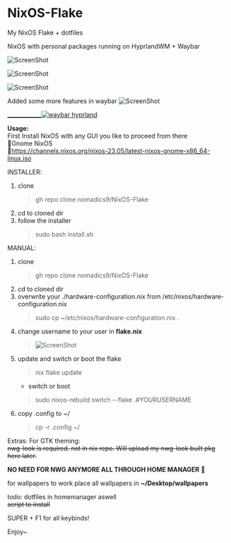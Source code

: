 # NixOS-Flake
My NixOS Flake + dotfiles

NixOS with personal packages running on HyprlandWM + Waybar


![ScreenShot](https://i.ibb.co/26rqbc2/Untitled.png)

![ScreenShot](https://i.ibb.co/FHh8QZM/2023-05-22-T23-05-59-807197950-03-00.png)

![ScreenShot](https://i.ibb.co/fDZ2hSk/Untitled1.png)

Added some more features in waybar
![ScreenShot](https://i.ibb.co/6HRpPHX/screenshot.jpg)

[____________![waybar hyprland](https://i.ibb.co/Wyz0765/youtube.png)](https://www.youtube.com/watch?v=PjE-PTNWwqs)



<b>Usage:</b><br>
First Install NixOS with any GUI you like to proceed from there<br>
    👣Gnome NixOS<br>
    🔗https://channels.nixos.org/nixos-23.05/latest-nixos-gnome-x86_64-linux.iso
<br>

INSTALLER:
<br>
1. clone
    > gh repo clone nomadics9/NixOS-Flake
2. cd to cloned dir
3. follow the installer
    > sudo bash install.sh

MANUAL:
<br> 
1. clone
    > gh repo clone nomadics9/NixOS-Flake
2. cd to cloned dir 
3. overwrite your ./hardware-configuration.nix from /etc/nixos/hardware-configuration.nix
    > sudo cp ~/etc/nixos/hardware-configuration.nix .
4. change username to your user in <b>flake.nix</b>
    > ![ScreenShot](https://i.ibb.co/wsgSdcZ/2023-06-06-T23-01-40-950960816-03-00.png)
5. update and switch or boot the flake
    > nix flake update
    - switch or boot
    > sudo nixos-rebuild switch --flake .#YOURUSERNAME
6. copy .config to ~/
    > cp -r .config ~/

Extras:
For GTK theming:<br>
<s>nwg-look is required. not in nix repo.
Will upload my nwg-look built pkg here later.</s><br>

<b>NO NEED FOR NWG ANYMORE ALL THROUGH HOME MANAGER</b> 🙋<br>

for wallpapers to work place all wallpapers in <b>~/Desktop/wallpapers</b>



todo:
dotfiles in homemanager aswell<br>
<s>script to install </s><br>


SUPER + F1 for all keybinds!<br>

Enjoy~

